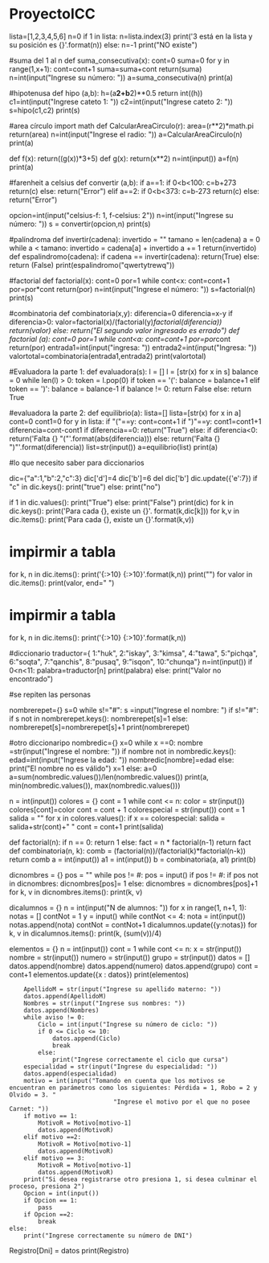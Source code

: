 # ProyectoICC
lista=[1,2,3,4,5,6]
n=0
if 1 in lista:
    n=lista.index(3)
    print('3 está en la lista y su posición es {}'.format(n))
else:
    n=-1
    print("NO existe")

#suma del 1 al n
def suma_consecutiva(x):
    cont=0
    suma=0
    for y in range(1,x+1):
        cont=cont+1
        suma=suma+cont
    return(suma)
n=int(input("Ingrese su número: "))
a=suma_consecutiva(n)
print(a)

#hipotenusa
def hipo (a,b):
    h=(a**2+b**2)**0.5
    return int((h))
c1=int(input("Ingrese cateto 1: "))
c2=int(input("Ingrese cateto 2: "))
s=hipo(c1,c2)
print(s)

#area círculo
import math
def CalcularAreaCirculo(r):
    area=(r**2)*math.pi
    return(area)
n=int(input("Ingrese el radio: "))
a=CalcularAreaCirculo(n)
print(a)

def f(x):
    return((g(x))*3+5)
def g(x):
    return(x**2)
n=int(input())
a=f(n)
print(a)

#farenheit a celsius
def convertir (a,b):
    if a==1:
        if 0<b<100:
            c=b+273
            return(c)
        else:
            return("Error")
    elif a==2:
        if 0<b<373:
            c=b-273
            return(c)
        else:
            return("Error")

opcion=int(input("celsius-f: 1, f-celsius: 2"))
n=int(input("Ingrese su número: "))
s = convertir(opcion,n)
print(s)

#palíndroma
def invertir(cadena):
    invertido = ""
    tamano = len(cadena)
    a = 0
    while a < tamano:
        invertido = cadena[a] + invertido
        a += 1
        return(invertido)
def espalindromo(cadena):
    if cadena == invertir(cadena):
        return(True)
    else:
        return (False)
print(espalindromo("qwertytrewq"))

#factorial
def factorial(x):
    cont=0
    por=1
    while cont<x:
        cont=cont+1
        por=por*cont
    return(por)
n=int(input("Ingrese el número: "))
s=factorial(n)
print(s)

#combinatoria
def combinatoria(x,y):
    diferencia=0
    diferencia=x-y
    if diferencia>0:
        valor=factorial(x)/(factorial(y)*factorial(diferencia))
        return(valor)
    else:
        return("El segundo valor ingresado es errado")
def factorial (a):
    cont=0
    por=1
    while cont<a:
        cont=cont+1
        por=por*cont
    return(por)
entrada1=int(input("ingresa: "))
entrada2=int(input("Ingresa: "))
valortotal=combinatoria(entrada1,entrada2)
print(valortotal)


#Evaluadora la parte 1:
def evaluadora(s):
    l = []
    l = [str(x) for x in s]
    balance = 0
    while len(l) > 0:
        token = l.pop(0)
        if token == '(':
            balance = balance+1
        elif token == ')':
            balance = balance-1
    if balance != 0:
        return False
    else:
        return True

#evaluadora la parte 2:
def equilibrio(a):
    lista=[]
    lista=[str(x) for x in a]
    cont=0
    cont1=0
    for y in lista:
        if "("==y:
            cont=cont+1
        if ")"==y:
            cont1=cont1+1
    diferencia=cont-cont1
    if diferencia==0:
        return("True")
    else:
        if diferencia<0:
            return('Falta {} "("'.format(abs(diferencia)))
        else:
            return('Falta {} ")"'.format(diferencia))
list=str(input())
a=equilibrio(list)
print(a)


#lo que necesito saber para diccionarios

dic={"a":1,"b":2,"c":3}
dic['d']=4
dic['b']=6
del dic['b']
dic.update({'e':7})
if "c" in dic.keys():
    print("true")
else:
    print("no")

if 1 in dic.values():
    print("True")
else:
    print("False")
print(dic)
for k in dic.keys():
    print('Para cada {}, existe un {}'. format(k,dic[k]))
for k,v in dic.items():
    print('Para cada {}, existe un {}'.format(k,v))
# impirmir a tabla
for k, n in dic.items():
    print('{:>10} {:>10}'.format(k,n))
print("")
for valor in dic.items():
    print(valor, end=" ")

# impirmir a tabla
for k, n in dic.items():
    print('{:>10} {:>10}'.format(k,n))

#diccionario
traductor={
            1:"huk",
            2:"iskay",
            3:"kimsa",
            4:"tawa",
            5:"pichqa",
            6:"soqta",
            7:"qanchis",
            8:"pusaq",
            9:"isqon",
            10:"chunqa"}
n=int(input())
if 0<n<11:
    palabra=traductor[n]
    print(palabra)
else:
    print("Valor no encontrado")

#se repiten las personas

nombrerepet={}
s=0
while s!="#":
    s =input("Ingrese el nombre: ")
    if s!="#":
        if s not in nombrerepet.keys():
            nombrerepet[s]=1
        else:
            nombrerepet[s]=nombrerepet[s]+1
print(nombrerepet)

#otro diccionaripo
nombredic={}
x=0
while x ==0:
    nombre =str(input("Ingrese el nombre: "))
    if nombre not in nombredic.keys():
        edad=int(input("Ingrese la edad: "))
        nombredic[nombre]=edad
    else:
        print("El nombre no es válido")
        x=1
else:
    a=0
    a=sum(nombredic.values())/len(nombredic.values())
    print(a, min(nombredic.values()), max(nombredic.values()))

n = int(input())
colores = {}
cont = 1
while cont <= n:
    color = str(input())
    colores[cont]=color
    cont = cont + 1
colorespecial = str(input())
cont = 1
salida = ""
for x in colores.values():
    if x == colorespecial:
        salida = salida+str(cont)+" "
    cont = cont+1
print(salida)

def factorial(n):
    if n == 0:
        return 1
    else:
        fact = n * factorial(n-1)
        return fact
def combinatoria(n, k):
    comb = (factorial(n))/(factorial(k)*factorial(n-k))
    return comb
a = int(input())
a1 = int(input())
b = combinatoria(a, a1)
print(b)


dicnombres = {}
pos = ""
while pos != #:
    pos = input()
    if pos != #:
        if pos not in dicnombres:
            dicnombres[pos]= 1
        else:
            dicnombres = dicnombres[pos]+1
for k, v in dicnombres.items():
    print(k, v)

dicalumnos = {}
n = int(input("N de alumnos: "))
for x in range(1, n+1, 1):
    notas = []
    contNot = 1
    y = input()
    while contNot <= 4:
        nota = int(input())
        notas.append(nota)
        contNot = contNot+1
    dicalumnos.update({y:notas})
for k, v in dicalumnos.items():
    print(k, (sum(v))/4)

elementos = {}
n = int(input())
cont = 1
while cont <= n:
    x = str(input())
    nombre = str(input())
    numero = str(input())
    grupo = str(input())
    datos = []
    datos.append(nombre)
    datos.append(numero)
    datos.append(grupo)
    cont = cont+1
    elementos.update({x : datos})
print(elementos)

        ApellidoM = str(input("Ingrese su apellido materno: "))
        datos.append(ApellidoM)
        Nombres = str(input("Ingrese sus nombres: "))
        datos.append(Nombres)
        while aviso != 0:
            Ciclo = int(input("Ingrese su número de ciclo: "))
            if 0 <= Ciclo <= 10:
                datos.append(Ciclo)
                break
            else:
                print("Ingrese correctamente el ciclo que cursa")
        especialidad = str(input("Ingrese du especialidad: "))
        datos.append(especialidad)
        motivo = int(input("Tomando en cuenta que los motivos se encuentran en parámetros como los siguientes: Pérdida = 1, Robo = 2 y Olvido = 3. "
                                 "Ingrese el motivo por el que no posee Carnet: "))
        if motivo == 1:
            MotivoR = Motivo[motivo-1]
            datos.append(MotivoR)
        elif motivo ==2:
            MotivoR = Motivo[motivo-1]
            datos.append(MotivoR)
        elif motivo == 3:
            MotivoR = Motivo[motivo-1]
            datos.append(MotivoR)
        print("Si desea registrarse otro presiona 1, si desea culminar el proceso, presiona 2")
        Opcion = int(input())
        if Opcion == 1:
            pass
        if Opcion ==2:
            break
    else:
        print("Ingrese correctamente su número de DNI")
Registro[Dni] = datos
print(Registro)
